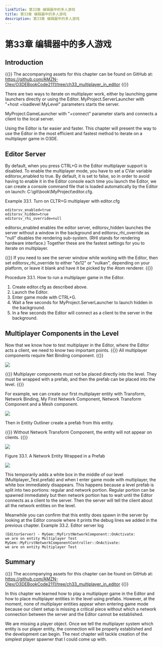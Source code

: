```yaml
---
linkTitle: 第33章 编辑器中的多人游戏
title: 第33章 编辑器中的多人游戏
description: 第33章 编辑器中的多人游戏
---
```

# 第33章 编辑器中的多人游戏
##  Introduction

{{<note>}}
The accompanying assets for this chapter can be found on GitHub at:
https://github.com/AMZN-Olex/O3DEBookCode2111/tree/ch33_multiplayer_in_editor
{{</note>}}

There are two ways to iterate on multiplayer work, either by launching game launchers directly or using the Editor. MyProject.ServerLauncher with "+host +loadlevel MyLevel" parameters starts the server.

MyProject.GameLauncher with "+connect" parameter starts and connects a client to the local server.

Using the Editor is far easier and faster. This chapter will present the way to use the Editor in the most efficient and fastest method to iterate on a multiplayer game in O3DE.

##  Editor Server
By default, when you press CTRL+G in the Editor multiplayer support is disabled. To enable the multiplayer mode, you have to set a CVar variable editorsv_enabled to true. By default, it is set to false, so in order to avoid having to enable it in the Editor console each time you launch the Editor, we can create a console command file that is loaded automatically by the Editor on launch: C:\git\book\MyProject\editor.cfg.

Example 33.1. Turn on CLTR+G multiplayer with editor.cfg
```
editorsv_enabled=true
editorsv_hidden=true
editorsv_rhi_override=null
```

editorsv_enabled enables the editor server, editorsv_hidden launches the server without a window in the background and editorsv_rhi_override as "null" disables the rendering sub-system. (RHI stands for rendering hardware interface.) Together these are the fastest settings for you to iterate on multiplayer.

{{<tip>}}
If you need to see the server window while working with the Editor, then set editorsv_rhi_override to either "dx12" or "vulkan", depending on your platform, or leave it blank and have it be picked by the Atom renderer.
{{</tip>}}

Procedure 33.1. How to run a multiplayer game in the Editor.
1. Create editor.cfg as described above.
2. Launch the Editor.
3. Enter game mode with CTRL+G.
4. Wait a few seconds for MyProject.ServerLauncher to launch hidden in the background.
5. In a few seconds the Editor will connect as a client to the server in the background.

##  Multiplayer Components in the Level
Now that we know how to test multiplayer in the Editor, where the Editor acts a client, we need to know two important points.
{{<note>}}
All multiplayer components require Net Binding component.
{{</note>}}

![](/images/learning-guide/tutorials/o3de-book/Part11/o3de_book_11_3.PNG)

{{<note>}}
Multiplayer components must not be placed directly into the level. They must be wrapped with a prefab, and then the prefab can be placed into the level.
{{</note>}}

For example, we can create our first multiplayer entity with Transform, Network Binding, My First Network Component, Network Transform Component and a Mesh component.

![](/images/learning-guide/tutorials/o3de-book/Part11/o3de_book_11_4.PNG)

Then in Entity Outliner create a prefab from this entity.

{{<note>}}
Without Network Transform Component, the entity will not appear on clients.
{{</note>}}

![](/images/learning-guide/tutorials/o3de-book/Part11/o3de_book_11_5.PNG)

Figure 33.1. A Network Entity Wrapped in a Prefab

![](/images/learning-guide/tutorials/o3de-book/Part11/o3de_book_11_6.PNG)

This temporarily adds a white box in the middle of our level (Multiplayer_Test.prefab) and when I enter game mode with multiplayer, the white box immediately disappears. This happens because a level prefab is split into two portions: regular and network portion. Regular portion can be spawned immediately but then network portion has to wait until the Editor connects as a client to the server. Then the server will tell the client about all the network entities on the level.

Meanwhile you can confirm that this entity does spawn in the server by looking at the Editor console where it prints the debug lines we added in the previous chapter.
Example 33.2. Editor server log
```
(EditorServer) - MyGem::MyFirstNetworkComponent::OnActivate:
we are on entity Multiplayer Test
MyGem::MyFirstNetworkComponentController::OnActivate:
we are on entity Multiplayer Test
```

## Summary

{{<note>}}
The accompanying assets for this chapter can be found on GitHub at:
https://github.com/AMZN-Olex/O3DEBookCode2111/tree/ch33_multiplayer_in_editor
{{</note>}}

In this chapter we learned how to play a multiplayer game in the Editor and how to place multiplayer entities in the level using prefabs. However, at the moment, none of multiplayer entities appear when entering game mode because our client setup is missing a critical piece without which a network connection between the server and the Editor cannot be established.

We are missing a player object. Once we tell the multiplayer system which entity is our player entity, the connection will be properly established and the development can begin. The next chapter will tackle creation of the simplest player spawner that I could come up with.
